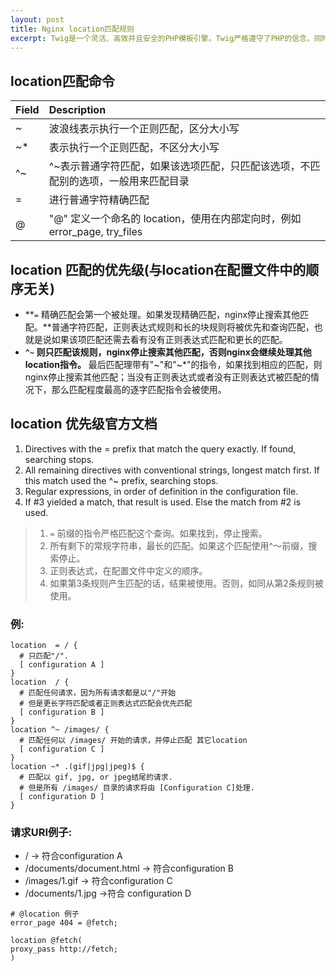 ```yaml
---
layout: post
title: Nginx location匹配规则
excerpt: Twig是一个灵活、高效并且安全的PHP模板引擎。Twig严格遵守了PHP的信念，同时增加了在模板环境中很有用的函数，这些做法使得Twig不论是对设计师还是开发人员，都是非常友好的。
---
```


## location匹配命令


| Field      |  Description |
| :--------- | :--------------- |
|  ~         |  波浪线表示执行一个正则匹配，区分大小写 |
|  ~*        |  表示执行一个正则匹配，不区分大小写 |
|  ^~        |  ^~表示普通字符匹配，如果该选项匹配，只匹配该选项，不匹配别的选项，一般用来匹配目录 |
|  =         |  进行普通字符精确匹配 |
|  @         |  "@" 定义一个命名的 location，使用在内部定向时，例如 error_page, try_files |


## location 匹配的优先级(与location在配置文件中的顺序无关)

- **`=` 精确匹配会第一个被处理。如果发现精确匹配，nginx停止搜索其他匹配。**普通字符匹配，正则表达式规则和长的块规则将被优先和查询匹配，也就是说如果该项匹配还需去看有没有正则表达式匹配和更长的匹配。
- **`^~` 则只匹配该规则，nginx停止搜索其他匹配，否则nginx会继续处理其他location指令。**
最后匹配理带有"~"和"~*"的指令，如果找到相应的匹配，则nginx停止搜索其他匹配；当没有正则表达式或者没有正则表达式被匹配的情况下，那么匹配程度最高的逐字匹配指令会被使用。

## location 优先级官方文档

1. Directives with the = prefix that match the query exactly. If found, searching stops.
2. All remaining directives with conventional strings, longest match first. If this match used the ^~ prefix, searching stops.
3. Regular expressions, in order of definition in the configuration file.
4. If #3 yielded a match, that result is used. Else the match from #2 is used.


> 1. `=` 前缀的指令严格匹配这个查询。如果找到，停止搜索。
> 2. 所有剩下的常规字符串，最长的匹配。如果这个匹配使用^〜前缀，搜索停止。
> 3. 正则表达式，在配置文件中定义的顺序。
> 4. 如果第3条规则产生匹配的话，结果被使用。否则，如同从第2条规则被使用。

### 例:

```
location  = / {
  # 只匹配"/".
  [ configuration A ] 
}
location  / {
  # 匹配任何请求，因为所有请求都是以"/"开始
  # 但是更长字符匹配或者正则表达式匹配会优先匹配
  [ configuration B ] 
}
location ^~ /images/ {
  # 匹配任何以 /images/ 开始的请求，并停止匹配 其它location
  [ configuration C ] 
}
location ~* .(gif|jpg|jpeg)$ {
  # 匹配以 gif, jpg, or jpeg结尾的请求. 
  # 但是所有 /images/ 目录的请求将由 [Configuration C]处理.   
  [ configuration D ] 
}
```

### 请求URI例子:

- / -> 符合configuration A
- /documents/document.html -> 符合configuration B
- /images/1.gif -> 符合configuration C
- /documents/1.jpg ->符合 configuration D

```
# @location 例子
error_page 404 = @fetch;

location @fetch(
proxy_pass http://fetch;
)
```